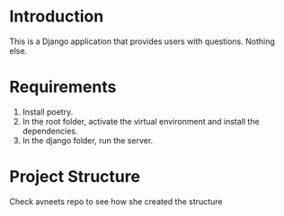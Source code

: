 # Introduction
This is a Django application that provides users with questions.
Nothing else.

# Requirements

1. Install poetry.  
2. In the root folder, activate the virtual environment and install the dependencies.  
3. In the django folder, run the server.

# Project Structure

Check avneets repo to see how she created the structure